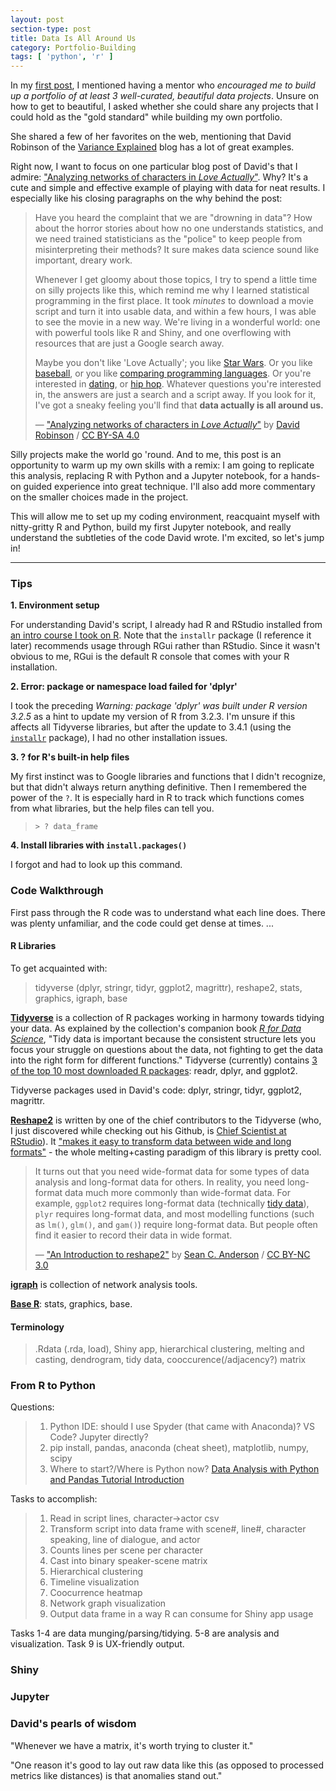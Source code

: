 ```yaml
---
layout: post
section-type: post
title: Data Is All Around Us
category: Portfolio-Building
tags: [ 'python', 'r' ]
---
```


In my [first post](/blogging/2017/05/07/hello-world.html#building-a-portfolio), I mentioned having a mentor who _encouraged me to build up a portfolio of at least 3 well-curated, beautiful data projects_. Unsure on how to get to beautiful, I asked whether she could share any projects that I could hold as the "gold standard" while building my own portfolio.

She shared a few of her favorites on the web, mentioning that David Robinson of the [Variance Explained](http://varianceexplained.org/) blog has a lot of great examples.

Right now, I want to focus on one particular blog post of David's that I admire: ["Analyzing networks of characters in _Love Actually_"](http://varianceexplained.org/r/love-actually-network/). Why? It's a cute and simple and effective example of playing with data for neat results. I especially like his closing paragraphs on the why behind the post:

> Have you heard the complaint that we are "drowning in data"? How about the horror stories about how no one understands statistics, and we need trained statisticians as the "police" to keep people from misinterpreting their methods? It sure makes data science sound like important, dreary work.
>
> Whenever I get gloomy about those topics, I try to spend a little time on silly projects like this, which remind me why I learned statistical programming in the first place. It took *minutes* to download a movie script and turn it into usable data, and within a few hours, I was able to see the movie in a new way. We're living in a wonderful world: one with powerful tools like R and Shiny, and one overflowing with resources that are just a Google search away.
>
> Maybe you don't like 'Love Actually'; you like [Star Wars](https://github.com/Ironholds/rwars). Or you like [baseball](http://varianceexplained.org/r/bayesian_fdr_baseball/), or you like [comparing programming languages](http://varianceexplained.org/r/polarizing-technologies/). Or you're interested in [dating](http://oktrends.okcupid.com/), or [hip hop](http://poly-graph.co/vocabulary.html). Whatever questions you're interested in, the answers are just a search and a script away. If you look for it, I've got a sneaky feeling you'll find that **data actually is all around us.**
>
> &mdash; ["Analyzing networks of characters in _Love Actually_"](http://varianceexplained.org/r/love-actually-network/) by [David Robinson](http://varianceexplained.org/about/) / [CC BY-SA 4.0](https://creativecommons.org/licenses/by-sa/4.0/)

Silly projects make the world go 'round. And to me, this post is an opportunity to warm up my own skills with a remix: I am going to replicate this analysis, replacing R with Python and a Jupyter notebook, for a hands-on guided experience into great technique. I'll also add more commentary on the smaller choices made in the project.

This will allow me to set up my coding environment, reacquaint myself with nitty-gritty R and Python, build my first Jupyter notebook, and really understand the subtleties of the code David wrote. I'm excited, so let's jump in!

---

### Tips

**1. Environment setup**

For understanding David's script, I already had R and RStudio installed from [an intro course I took on R](https://www.coursera.org/learn/r-programming). Note that the `installr` package (I reference it later) recommends usage through RGui rather than RStudio. Since it wasn't obvious to me, RGui is the default R console that comes with your R installation.

**2. Error: package or namespace load failed for 'dplyr'**

I took the preceding _Warning: package 'dplyr' was built under R version 3.2.5_ as a hint to update my version of R from 3.2.3. I'm unsure if this affects all Tidyverse libraries, but after the update to 3.4.1 (using the [`installr`](https://www.r-statistics.com/2013/03/updating-r-from-r-on-windows-using-the-installr-package/) package), I had no other installation issues.

**3. ? for R's built-in help files**

My first instinct was to Google libraries and functions that I didn't recognize, but that didn't always return anything definitive. Then I remembered the power of the `?`. It is especially hard in R to track which functions comes from what libraries, but the help files can tell you.
> <pre><code data-trim class="r">> ? data_frame</code></pre>

**4. Install libraries with `install.packages()`**

I forgot and had to look up this command.

### Code Walkthrough

First pass through the R code was to understand what each line does. There was plenty unfamiliar, and the code could get dense at times. ...

#### R Libraries

To get acquainted with:
> tidyverse (dplyr, stringr, tidyr, ggplot2, magrittr), reshape2, stats, graphics, igraph, base

[**Tidyverse**](http://tidyverse.org/) is a collection of R packages working in harmony towards tidying your data. As explained by the collection's companion book [_R for Data Science_](http://r4ds.had.co.nz/introduction.html), "Tidy data is important because the consistent structure lets you focus your struggle on questions about the data, not fighting to get the data into the right form for different functions." Tidyverse (currently) contains [3 of the top 10 most downloaded R packages](https://www.rdocumentation.org/trends): readr, dplyr, and ggplot2.

Tidyverse packages used in David's code: dplyr, stringr, tidyr, ggplot2, magrittr.

[**Reshape2**](https://github.com/hadley/reshape) is written by one of the chief contributors to the Tidyverse (who, I just discovered while checking out his Github, is [Chief Scientist at RStudio](https://github.com/hadley)). It ["makes it easy to transform data between wide and long formats"](http://seananderson.ca/2013/10/19/reshape.html) - the whole melting+casting paradigm of this library is pretty cool.
> It turns out that you need wide-format data for some types of data analysis and long-format data for others. In reality, you need long-format data much more commonly than wide-format data. For example, `ggplot2` requires long-format data (technically [tidy data](http://vita.had.co.nz/papers/tidy-data.html)), `plyr` requires long-format data, and most modelling functions (such as `lm()`, `glm()`, and `gam()`) require long-format data. But people often find it easier to record their data in wide format.
>
> &mdash; ["An Introduction to reshape2"](http://seananderson.ca/2013/10/19/reshape.html) by [Sean C. Anderson](http://seananderson.ca/) / [CC BY-NC 3.0](https://creativecommons.org/licenses/by-nc/3.0/deed.en_US)

[**igraph**](http://igraph.org/) is collection of network analysis tools.

[**Base R**](https://stat.ethz.ch/R-manual/R-devel/library/): stats, graphics, base.

#### Terminology

> .Rdata (.rda, load), Shiny app, hierarchical clustering, melting and casting, dendrogram, tidy data, cooccurence(/adjacency?) matrix

### From R to Python

Questions:
> 1. Python IDE: should I use Spyder (that came with Anaconda)? VS Code? Jupyter directly?
> 2. pip install, pandas, anaconda (cheat sheet), matplotlib, numpy, scipy
> 3. Where to start?/Where is Python now? [Data Analysis with Python and Pandas Tutorial Introduction](https://www.youtube.com/watch?v=Iqjy9UqKKuo)

Tasks to accomplish:
> 1. Read in script lines, character->actor csv
> 2. Transform script into data frame with scene#, line#, character speaking, line of dialogue, and actor
> 3. Counts lines per scene per character
> 4. Cast into binary speaker-scene matrix
> 5. Hierarchical clustering
> 6. Timeline visualization
> 7. Coocurrence heatmap
> 8. Network graph visualization
> 9. Output data frame in a way R can consume for Shiny app usage

Tasks 1-4 are data munging/parsing/tidying. 5-8 are analysis and visualization. Task 9 is UX-friendly output.

### Shiny

### Jupyter

### David's pearls of wisdom

"Whenever we have a matrix, it's worth trying to cluster it."

"One reason it's good to lay out raw data like this (as opposed to processed metrics like distances) is that anomalies stand out."
